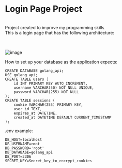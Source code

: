 <h1>Login Page Project</h1><br>
Project created to improve my programming skills.<br>
This is a login page that has the following architecture:
<br><br><br>

![image](https://github.com/user-attachments/assets/68c52c9a-c838-41ab-b383-caec99a3dd6e)


How to set up your database as the application expects:
```
CREATE DATABASE golang_api;
USE golang_api;
CREATE TABLE users (
    id INT PRIMARY KEY AUTO_INCREMENT,
    username VARCHAR(50) NOT NULL UNIQUE,
    password VARCHAR(255) NOT NULL
);
CREATE TABLE sessions (
    cookie VARCHAR(255) PRIMARY KEY,
    user_id TEXT,
    expires_at DATETIME,
    created_at DATETIME DEFAULT CURRENT_TIMESTAMP
);
```
.env example:
```
DB_HOST=localhost
DB_USERNAME=root
DB_PASSWORD='root'
DB_DATABASE=golang_api
DB_PORT=3306
SECRET_KEY=Secret_key_to_encrypt_cookies
```
